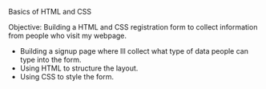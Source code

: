 Basics of HTML and CSS

Objective: Building a HTML and CSS registration form to collect information from people who visit my webpage. 

- Building a signup page where Ill collect what type of data people can type into the form.
- Using HTML to structure the layout.
- Using CSS to style the form. 